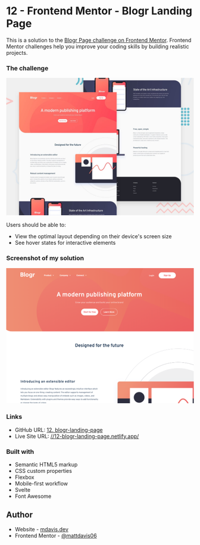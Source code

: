 # 12 - Frontend Mentor - Blogr Landing Page

This is a solution to the [Blogr Page challenge on Frontend Mentor](https://www.frontendmentor.io/challenges/blogr-landing-page-EX2RLAApP). Frontend Mentor challenges help you improve your coding skills by building realistic projects.

### The challenge

![Design preview for the Blogr Page challenge coding challenge](./design/desktop-preview.jpg)

Users should be able to:

- View the optimal layout depending on their device's screen size
- See hover states for interactive elements

### Screenshot of my solution

![](./screenshot.jpg)

### Links

- GitHub URL: [12. blogr-landing-page](https://github.com/mattdavis06/Frontend-Mentor-Projects/tree/main/12.%20blogr-landing-page)
- Live Site URL: [//12-blogr-landing-page.netlify.app/](https://12-blogr-landing-page.netlify.app/)

### Built with

- Semantic HTML5 markup
- CSS custom properties
- Flexbox
- Mobile-first workflow
- Svelte
- Font Awesome

## Author

- Website - [mdavis.dev](https://www.mdavis.dev)
- Frontend Mentor - [@mattdavis06](https://www.frontendmentor.io/profile/mattdavis06)
